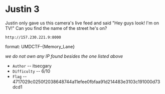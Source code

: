 # Justin 3

Justin only gave us this camera's live feed and said "Hey guys look! I'm on TV!"
Can you find the name of the street he's on? 

`http://157.230.221.9:8000`

format: UMDCTF-{Memory_Lane}

*we do not own any IP found besides the one listed above*

- `Author` -- itsecgary
- `Difficulty` -- 6/10
- `Flag` -- 4717029c0250f2038648744a11efee0fbfaa91d214483e3103c191000d73dcd1
